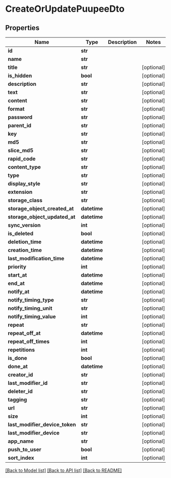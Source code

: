 # CreateOrUpdatePuupeeDto


## Properties
Name | Type | Description | Notes
------------ | ------------- | ------------- | -------------
**id** | **str** |  | 
**name** | **str** |  | 
**title** | **str** |  | [optional] 
**is_hidden** | **bool** |  | [optional] 
**description** | **str** |  | [optional] 
**text** | **str** |  | [optional] 
**content** | **str** |  | [optional] 
**format** | **str** |  | [optional] 
**password** | **str** |  | [optional] 
**parent_id** | **str** |  | [optional] 
**key** | **str** |  | [optional] 
**md5** | **str** |  | [optional] 
**slice_md5** | **str** |  | [optional] 
**rapid_code** | **str** |  | [optional] 
**content_type** | **str** |  | [optional] 
**type** | **str** |  | [optional] 
**display_style** | **str** |  | [optional] 
**extension** | **str** |  | [optional] 
**storage_class** | **str** |  | [optional] 
**storage_object_created_at** | **datetime** |  | [optional] 
**storage_object_updated_at** | **datetime** |  | [optional] 
**sync_version** | **int** |  | [optional] 
**is_deleted** | **bool** |  | [optional] 
**deletion_time** | **datetime** |  | [optional] 
**creation_time** | **datetime** |  | [optional] 
**last_modification_time** | **datetime** |  | [optional] 
**priority** | **int** |  | [optional] 
**start_at** | **datetime** |  | [optional] 
**end_at** | **datetime** |  | [optional] 
**notify_at** | **datetime** |  | [optional] 
**notify_timing_type** | **str** |  | [optional] 
**notify_timing_unit** | **str** |  | [optional] 
**notify_timing_value** | **int** |  | [optional] 
**repeat** | **str** |  | [optional] 
**repeat_off_at** | **datetime** |  | [optional] 
**repeat_off_times** | **int** |  | [optional] 
**repetitions** | **int** |  | [optional] 
**is_done** | **bool** |  | [optional] 
**done_at** | **datetime** |  | [optional] 
**creator_id** | **str** |  | [optional] 
**last_modifier_id** | **str** |  | [optional] 
**deleter_id** | **str** |  | [optional] 
**tagging** | **str** |  | [optional] 
**url** | **str** |  | [optional] 
**size** | **int** |  | [optional] 
**last_modifier_device_token** | **str** |  | [optional] 
**last_modifier_device** | **str** |  | [optional] 
**app_name** | **str** |  | [optional] 
**push_to_user** | **bool** |  | [optional] 
**sort_index** | **int** |  | [optional] 

[[Back to Model list]](../README.md#documentation-for-models) [[Back to API list]](../README.md#documentation-for-api-endpoints) [[Back to README]](../README.md)



